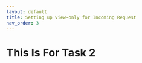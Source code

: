 ```yaml
---
layout: default
title: Setting up view-only for Incoming Request
nav_order: 3
---
```


# This Is For Task 2
<!-- {: .no_toc } -->